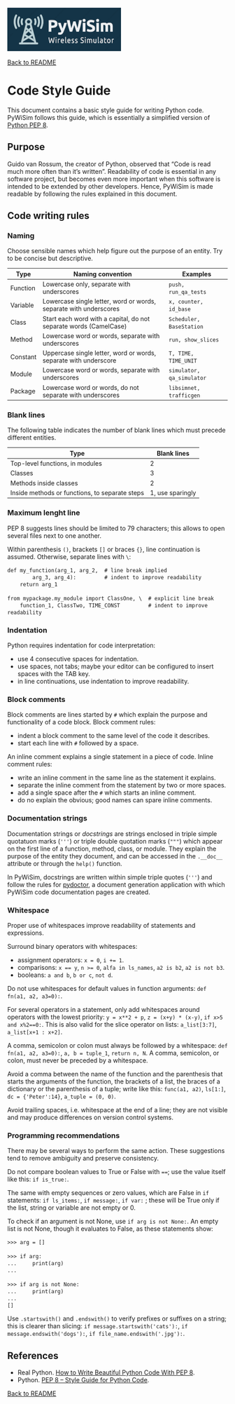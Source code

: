 ![PyWiSim logo](diagrams/PyWiSim-logo260px.png)

[Back to README](../README.md)


# Code Style Guide

This document contains a basic style guide for writing Python code. PyWiSim follows this guide, which is essentially a simplified version of [Python PEP 8](https://peps.python.org/pep-0008/).


## Purpose

Guido van Rossum, the creator of Python, observed that “Code is read much more often than it’s written”. Readability of code is essential in any software project, but becomes even more important when this software is intended to be extended by other developers. Hence, PyWiSim is made readable by following the rules explained in this document.


## Code writing rules

### Naming

Choose sensible names which help figure out the purpose of an entity. Try to be concise but descriptive.

Type         | Naming convention     | Examples
------------ | ----------------------| --------
Function     | Lowercase only, separate with underscores | `push, run_qa_tests`
Variable     | Lowercase single letter, word or words, separate with underscores  | `x, counter, id_base`
Class        | Start each word with a capital, do not separate words (CamelCase) | `Scheduler, BaseStation`
Method       | Lowercase word or words, separate with underscores | `run, show_slices`
Constant     | Uppercase single letter, word or words, separate with underscore | `T, TIME, TIME_UNIT`
Module       | Lowercase word or words, separate with underscores | `simulator, qa_simulator`
Package      | Lowercase word or words, do not separate with underscores | `libsimnet, trafficgen`


### Blank lines

The following table indicates the number of blank lines which must precede different entities.

Type                                | Blank lines
----------------------------------- | -----------
Top-level functions, in modules     | 2
Classes                             | 3
Methods inside classes              | 2
Inside methods or functions, to separate steps | 1, use sparingly


### Maximum lenght line

PEP 8 suggests lines should be limited to 79 characters; this allows to open several files next to one another.

Within parenthesis `()`, brackets `[]` or braces `{}`, line continuation is assumed. Otherwise, separate lines with `\`:
```
def my_function(arg_1, arg_2,  # line break implied
        arg_3, arg_4):         # indent to improve readability
    return arg_1

from mypackage.my_module import ClassOne, \  # explicit line break
    function_1, ClassTwo, TIME_CONST         # indent to improve readability
```


### Indentation

Python requires indentation for code interpretation:
- use 4 consecutive spaces for indentation.
- use spaces, not tabs; maybe your editor can be configured to insert spaces with the TAB key.
- in line continuations, use indentation to improve readability.


### Block comments

Block comments are lines started by `#` which explain the purpose and functionality of a code block. Block comment rules:
- indent a block comment to the same level of the code it describes.
- start each line with `#` followed by a space.

An inline comment explains a single statement in a piece of code. Inline comment rules:
- write an inline comment in the same line as the statement it explains.
- separate the inline comment from the statement by two or more spaces.
- add a single space after the `#` which starts an inline comment.
- do no explain the obvious; good names can spare inline comments.


### Documentation strings

Documentation strings or _docstrings_ are strings enclosed in triple simple quotatuon marks (`'''`) or triple double quotation marks (`"""`) which appear on the first line of a function, method, class, or module. They explain the purpose of the entity they document, and can be accessed in the `.__doc__` attribute or through the `help()` function.

In PyWiSim, docstrings are written within simple triple quotes (`'''`) and follow the rules for [pydoctor](https://pydoctor.readthedocs.io/en/latest/index.html), a document generation application with which PyWiSim code documentation pages are created.


### Whitespace

Proper use of whitespaces improve readability of statements and expressions.

Surround binary operators with whitespaces:
- assignment operators: `x = 0`, `i += 1`.
- comparisons: `x == y`, `n >= 0`, `alfa in ls_names`, `a2 is b2`, `a2 is not b3`.
- booleans: `a and b`, `b or c`, `not d`.

Do not use whitespaces for default values in function arguments: `def fn(a1, a2, a3=0):`.

For several operators in a statement, only add whitespaces around operators with the lowest priority: `y = x**2 + p`, `z = (x+y) * (x-y)`, `if x>5 and x%2==0:`. This is also valid for the slice operator on lists: `a_list[3:7]`, `a_list[x+1 : x+2]`.

A comma, semicolon or colon must always be followed by a whitespace: `def fn(a1, a2, a3=0):`, `a, b = tuple_1`, `return n, N`. A comma, semicolon, or colon, must never be preceded by a whitespace.

Avoid a comma between the name of the function and the parenthesis that starts the arguments of the function, the brackets of a list, the braces of a dictionary or the parenthesis of a tuple; write like this: `func(a1, a2)`, `ls[1:]`, `dc = {'Peter':14}`, `a_tuple = (0, 0)`.

Avoid trailing spaces, i.e. whitespace at the end of a line; they are not visible and may produce differences on version control systems.


### Programming recommendations

There may be several ways to perform the same action. These suggestions tend to remove ambiguity and preserve consistency.

Do not compare boolean values to True or False with `==`; use the value itself like this: `if is_true:`.

The same with empty sequences or zero values, which are False in `if` statements: `if ls_items:`, `if message:`, `if var:` ; these will be True only if the list, string or variable are not empty or 0. 

To check if an argument is not None, use `if arg is not None:`. An empty list is not None, though it evaluates to False, as these statements show:
```
>>> arg = []

>>> if arg:
...     print(arg)
...

>>> if arg is not None:
...     print(arg)
...
[]
```

Use `.startswith()` and `.endswith()` to verify prefixes or suffixes on a string; this is clearer than slicing: `if message.startswith('cats'):`, `if message.endswith('dogs'):`, `if file_name.endswith('.jpg'):`.


## References

- Real Python. [How to Write Beautiful Python Code With PEP 8](https://realpython.com/python-pep8/). 
- Python. [PEP 8 – Style Guide for Python Code](https://peps.python.org/pep-0008/).

[Back to README](../README.md)
